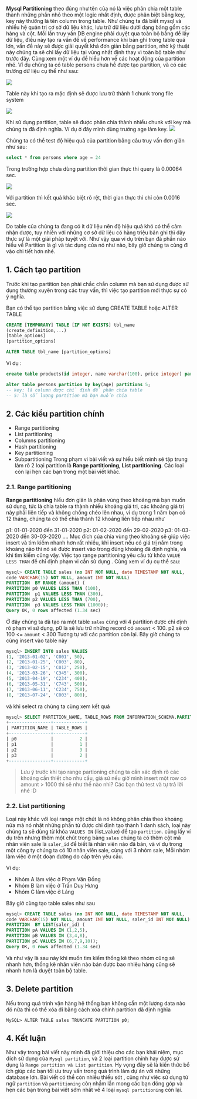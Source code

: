 **Mysql Partitioning** theo đúng như tên của nó là việc phân chia một table thành những phần nhỏ theo một logic nhất định, được phân biệt bằng key, key này thường là tên column trong table.
Như chúng ta đã biết mysql và nhiều hệ quản trị cơ sở dữ liệu khác, lưu trữ dữ liệu dưới dạng bảng gồm các hàng và cột. Mỗi lần truy vấn  DB engine phải duyệt qua toàn bộ bảng để lấy dữ liệu, điều này tạo ra vấn đề về performance khi bản ghi trong table quá lớn, vấn đề này sẽ được giải quyết khá đơn giản bằng partition, nhờ kỹ thuật này chúng ta sẽ chỉ lấy dữ liệu tại vùng nhất định thay vì toàn bộ table như trước đây. Cùng xem một ví dụ để hiểu hơn về các hoạt động của partition nhé.
Ví dụ chúng ta có table persons chưa hề được tạo partition, và có các trường dữ liệu cụ thể như sau:

![](https://images.viblo.asia/3e541cc0-6b53-485b-ac5f-683b2e7c2fe1.png)

 Table này khi tạo ra mặc định sẽ được lưu trữ thành 1 chunk trong file system
 
 ![](https://images.viblo.asia/0e362817-1a3b-417c-ba00-afaee0ab57bb.png)
 
 Khi sử dụng partition, table sẽ được phân chia thành nhiều chunk với key mà chúng ta đã định nghĩa. Ví dụ ở đây mình dùng trường age làm key.
 ![](https://images.viblo.asia/061cc678-1d39-4774-9458-c5681fcf6693.png)

Chúng ta có thể test độ hiệu quả của partition bằng câu truy vấn đơn giản như sau:
```sql
select * from persons where age = 24
```
 Trong trường hợp chưa dùng partition thời gian thực thi query là 0.00064 sec.
 
 ![](https://images.viblo.asia/a00307b0-f90b-4bc8-95db-53a48a3170b3.png)
 
Với partition thì kết quả khác biệt rõ rệt, thời gian thực thi chỉ còn 0.0016 sec.

![](https://images.viblo.asia/5bec8b92-c125-48c2-8c26-3f235f20bb63.png)

Do table của chúng ta đang có ít dữ liệu nên độ hiệu quả khó có thể cảm nhận được, tuy nhiên với những cơ sở dữ liệu có hàng triệu bản ghi thì đây thực sự là một giải pháp tuyệt vời.
Như vậy qua ví dụ trên bạn đã phần nào hiểu về Partition là gì và tác dụng của nó như nào, bây giờ chúng ta cùng đi vào chi tiết hơn nhé.
## 1. Cách tạo partition
Trước khi tạo partition bạn phải chắc chắn column mà bạn sử dụng được sử dụng thường xuyên trong các truy vấn, thì việc tạo partition mới thực sự có ý nghĩa.

Bạn có thể tạo partition bằng việc sử dụng CREATE TABLE hoặc ALTER TABLE
```sql
CREATE [TEMPORARY] TABLE [IF NOT EXISTS] tbl_name
(create_definition,...)
[table_options]
[partition_options]
```
```sql
ALTER TABLE tbl_name [partition_options]
```
Ví dụ :
```sql
create table products(id integer, name varchar(100), price integer) partition by key(price);
```
```sql
alter table persons partition by key(age) partitions 5;
-- key: là column được chỉ định để phân chia table
-- 5: là số lượng partition mà bạn muốn chia
```
## 2. Các kiểu partition chính
* Range partitioning
* List partitioning
* Columns partitioning
* Hash partitioning
* Key partitioning
* Subpartitioning
Trong phạm vi bài viết và sự hiểu biết mình sẽ tập trung làm rõ 2 loại partition là  **Range partitioning, List partitioning**. Các loại còn lại hẹn các bạn trong một bài viết khác.

### 2.1. Range partitioning
**Range partitioning** hiểu đơn giản là phân vùng theo khoảng mà bạn muốn sử dụng, tức là chia table ra thành nhiều khoảng giá trị, các khoảng giá trị này phải liên tiếp và không chồng chéo lên nhau, ví dụ trong 1 năm bạn có 12 tháng, chúng ta có thể chia thành 12 khoảng liên tiếp nhau như 

p1: 01-01-2020 đến 31-01-2020
p2: 01-02-2020 đến 29-02-2020
p3: 01-03-2020 đến 30-03-2020
....
Mục đích của chia vùng theo khoảng sẽ giúp việc insert và tìm kiếm nhanh hơn rất nhiều, khi insert nếu có giá trị nằm trong khoảng nào thì nó sẽ được insert vào trong đúng khoảng đã định nghĩa, và khi tìm kiếm cũng vậy. Việc tạo range partitioning yêu cầu từ khóa `VALUE LESS THAN` để chỉ định phạm vi cần sử dụng . Cùng xem ví dụ cụ thể sau:
```sql
mysql> CREATE TABLE sales (no INT NOT NULL, date TIMESTAMP NOT NULL, 
code VARCHAR(15) NOT NULL, amount INT NOT NULL) 
PARTITION  BY RANGE (amount) (
PARTITION p0 VALUES LESS THAN (100), 
PARTITION  p1 VALUES LESS THAN (300), 
PARTITION p2 VALUES LESS THAN (700), 
PARTITION  p3 VALUES LESS THAN (1000)); 
Query OK, 0 rows affected (1.34 sec)
```
Ở đây chúng ta đã tạo ra một table `sales` cùng với 4  partition được chỉ định rõ phạm vi sử dụng, p0 là sẽ lưu trữ những record có `amount` < 100. p2 sẽ có 100 <= `amount` < 300 Tương tự với các partition còn lại. Bây giờ chúng ta cùng insert vào table này 
```sql
mysql> INSERT INTO sales VALUES
(1, '2013-01-02', 'C001', 50), 
(2, '2013-01-25', 'C003', 80), 
(3, '2013-02-15', 'C012', 250), 
(4, '2013-03-26', 'C345', 300), 
(5, '2013-04-19', 'C234', 400), 
(6, '2013-05-31', 'C743', 500), 
(7, '2013-06-11', 'C234', 750), 
(8, '2013-07-24', 'C003', 800), 
```
và khi select ra chúng ta cùng xem kết quả
```sql
mysql> SELECT PARTITION_NAME, TABLE_ROWS FROM INFORMATION_SCHEMA.PARTITIONS WHERE TABLE_NAME='sales';
+----------------+------------+
| PARTITION_NAME | TABLE_ROWS |
+----------------+------------+
| p0             |          2 |
| p1             |          1 |
| p2             |          3 |
| p3             |          2 |
+----------------+------------+
```
> Lưu ý trước khi tạo range partioning chúng ta cần xác định rõ các khoảng cần thiết cho nhu cầu, giả sử nếu giờ mình insert một row có amount > 1000 thì sẽ như thế nào nhỉ? Các bạn thử test và tự trả lời nhé :D

### 2.2. List partitioning
Loại này khác với loại range một chút là nó không phân chia theo khoảng nữa mà nó nhặt những phần tử được chỉ định tạo thành 1 danh sách, loại này chúng ta sẽ dùng từ khóa `VALUES IN` (list_value) để tạo `partition`. cũng lấy ví dụ trên nhưng thêm một chút trong bảng `sales` chúng ta có thêm cột mã nhân viên sale là `saler_id` để biết là nhân viên nào đã bán, và ví dụ trong một công ty chúng ta có 10 nhân viên sale, cùng với 3 nhóm sale, Mỗi nhóm làm việc ở một đoạn đường do cấp trên yêu cầu. 

Ví dụ:
* Nhóm A làm việc ở Phạm Văn Đồng
* Nhóm B làm việc ở Trần Duy Hưng
* Nhóm C làm việc ở Láng 

Bây giờ cùng tạo table sales như sau
```SQL
mysql> CREATE TABLE sales (no INT NOT NULL, date TIMESTAMP NOT NULL, 
code VARCHAR(15) NOT NULL, amount INT NOT NULL, saler_id INT NOT NULL) 
PARTITION  BY LIST(saler_id) (
PARTITION pA VALUES IN (1,2,5), 
PARTITION pB VALUES IN (3,4,8), 
PARTITION pC VALUES IN (6,7,9,10)); 
Query OK, 0 rows affected (1.34 sec)
```

Và như vậy là sau này khi muốn tìm kiếm thống kê theo nhóm cũng sẽ nhanh hơn, thống kê nhân viên nào bán được bao nhiêu hàng cũng sẽ nhanh hơn là duyệt toàn bộ table.
## 3. Delete partition
Nếu trong quá trình vận hàng hệ thống bạn không cần một lượng data nào đó nữa thì có thể xóa đi bằng cách xóa chính partition đã định nghĩa
```mysql
MySQL> ALTER TABLE sales TRUNCATE PARTITION p0;
```
## 4. Kết luận
Như vậy trong bài viết này mình đã giới thiệu cho các bạn khái niệm, mục đích sử dụng của `Mysql partition`, và 2 loại partition chính hay được sử dụng là `Range partition và List partition`. Hy vọng đây sẽ là kiến thức bổ ích giúp các bạn tối ưu truy vấn trong quá trình làm dự án với những database lơn. Bài viết có thể còn nhiều thiếu sót , cũng như việc sử dụng từ ngữ `partition` và `partitioning` còn nhầm lẫn mong các bạn đóng góp và hẹn các bạn trong bài viết sớm nhất về 4 loại `mysql partitioning` còn lại.
